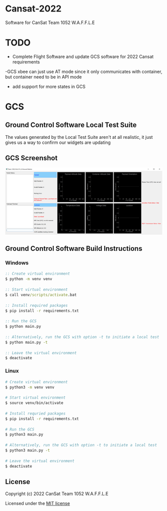 # Cansat-2022
Software for CanSat Team 1052 W.A.F.F.L.E
# TODO
- Complete Flight Software and update GCS software for 2022 Cansat requirements

-GCS xbee can just use AT mode since it only communicates with container, but container need to be in API mode
  - add support for more states in GCS

# GCS
## Ground Control Software Local Test Suite
The values generated by the Local Test Suite aren't at all realistic, it just gives us a way to confirm our widgets are updating

## GCS Screenshot
![GCS-screenshot](GCS/reports/GCS-screenshot.png)

## Ground Control Software Build Instructions

### Windows
```bat
:: Create virtual environment
$ python -m venv venv

:: Start virtual environment
$ call venv/scripts/activate.bat

:: Install required packages
$ pip install -r requirements.txt

:: Run the GCS
$ python main.py

:: Alternatively, run the GCS with option -t to initiate a local test
$ python main.py -t

:: Leave the virtual environment
$ deactivate
```

### Linux
```bash
# Create virtual environment
$ python3 -m venv venv

# Start virtual environment
$ source venv/bin/activate

# Install requried packages
$ pip install -r requirements.txt

# Run the GCS
$ python3 main.py

# Alternatively, run the GCS with option -t to initiate a local test
$ python3 main.py -t

# Leave the virtual environment
$ deactivate
```
## License
Copyright (c) 2022 CanSat Team 1052 W.A.F.F.L.E

Licensed under the [MIT license](LICENSE)

